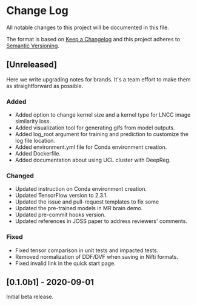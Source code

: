 # Change Log

All notable changes to this project will be documented in this file.

The format is based on [Keep a Changelog](http://keepachangelog.com/) and this project
adheres to [Semantic Versioning](http://semver.org/).

## [Unreleased]

Here we write upgrading notes for brands. It's a team effort to make them as
straightforward as possible.

### Added

- Added option to change kernel size and a kernel type for LNCC image similarity loss.
- Added visualization tool for generating gifs from model outputs.
- Added log_root argument for training and prediction to customize the log file
  location.
- Added environment.yml file for Conda environment creation.
- Added Dockerfile.
- Added documentation about using UCL cluster with DeepReg.

### Changed

- Updated instruction on Conda environment creation.
- Updated TensorFlow version to 2.3.1.
- Updated the issue and pull-request templates to fix some
- Updated the pre-trained models in MR brain demo.
- Updated pre-commit hooks version.
- Updated references in JOSS paper to address reviewers' comments.

### Fixed

- Fixed tensor comparison in unit tests and impacted tests.
- Removed normalization of DDF/DVF when saving in Nifti formats.
- Fixed invalid link in the quick start page.

## [0.1.0b1] - 2020-09-01

Initial beta release.

